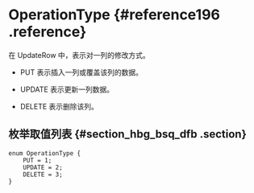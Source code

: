 # OperationType {#reference196 .reference}

在 UpdateRow 中，表示对一列的修改方式。

-   PUT 表示插入一列或覆盖该列的数据。

-   UPDATE 表示更新一列数据。

-   DELETE 表示删除该列。


## 枚举取值列表 {#section_hbg_bsq_dfb .section}

```language-xml
enum OperationType {
    PUT = 1;
    UPDATE = 2;
    DELETE = 3;
}

```

